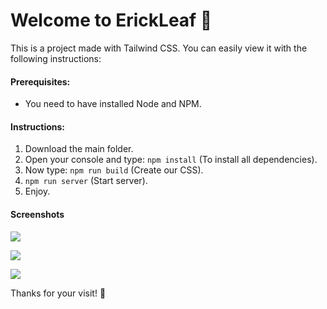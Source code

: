 # Welcome to ErickLeaf 🌿

This is a project made with Tailwind CSS. You can easily view it with the following instructions:

#### **Prerequisites:**
- You need to have installed Node and NPM.

#### **Instructions:**
1) Download the main folder.
2) Open your console and type: `npm install` (To install all dependencies).
3) Now type: `npm run build` (Create our CSS).
4) `npm run server` (Start server).
5) Enjoy.

#### **Screenshots**
[![](https://i.imgur.com/ogdsULq.png)](https://i.imgur.com/ogdsULq.png)

[![](https://i.imgur.com/s6bS3QL.png)](https://i.imgur.com/s6bS3QL.png)

[![](https://i.imgur.com/kHC6FjM.png)](https://i.imgur.com/kHC6FjM.png)

Thanks for your visit! 💚
